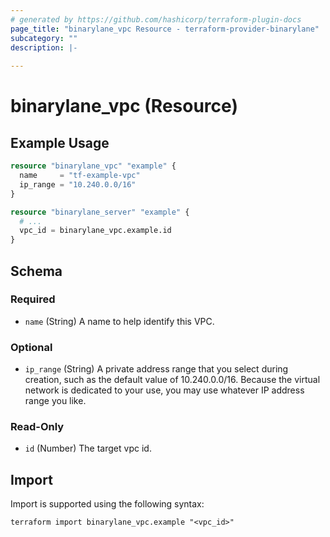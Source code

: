 ```yaml
---
# generated by https://github.com/hashicorp/terraform-plugin-docs
page_title: "binarylane_vpc Resource - terraform-provider-binarylane"
subcategory: ""
description: |-
  
---
```


# binarylane_vpc (Resource)



## Example Usage

```terraform
resource "binarylane_vpc" "example" {
  name     = "tf-example-vpc"
  ip_range = "10.240.0.0/16"
}

resource "binarylane_server" "example" {
  # ...
  vpc_id = binarylane_vpc.example.id
}
```

<!-- schema generated by tfplugindocs -->
## Schema

### Required

- `name` (String) A name to help identify this VPC.

### Optional

- `ip_range` (String) A private address range that you select during creation, such as the default value of 10.240.0.0/16. Because the virtual network is dedicated to your use, you may use whatever IP address range you like.

### Read-Only

- `id` (Number) The target vpc id.

## Import

Import is supported using the following syntax:

```shell
terraform import binarylane_vpc.example "<vpc_id>"
```
